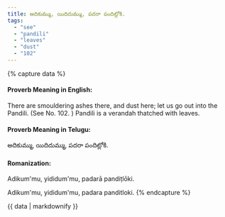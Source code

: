 ```yaml
---
title: అదికుమ్ము, యిదిదుమ్ము, పదరా పందిట్లోకి.
tags:
  - "see"
  - "pandili"
  - "leaves"
  - "dust"
  - "102"
---
```


{% capture data %}
#### Proverb Meaning in English:
There are smouldering ashes there, and dust here; let us go out into the Pandili.
(See No. 102. )
Pandili is a verandah thatched with leaves.

#### Proverb Meaning in Telugu:
అదికుమ్ము, యిదిదుమ్ము, పదరా పందిట్లోకి.

#### Romanization:
Adikum'mu, yididum'mu, padarā pandiṭlōki.

Adikum'mu, yididum'mu, padara panditloki.
{% endcapture %}

{{ data | markdownify }}

